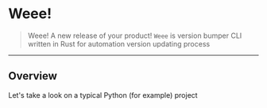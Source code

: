 # Weee!
> Weee! A new release of your product!
`Weee` is version bumper CLI written in Rust for automation version updating process

***

## Overview
Let's take a look on a typical Python (for example) project

